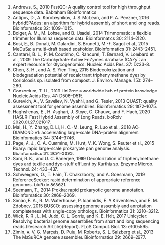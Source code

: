 1. Andrews, S., 2010 FastQC: A quality control tool for high throughput sequence data. Babraham Bioinformatics
2. Antipov, D., A. Korobeynikov, J. S. McLean, and P. A. Pevzner, 2016 hybridSPAdes: an algorithm for hybrid assembly        of short and long reads. Bioinformatics 32: 1009–1015.
3. Bolger, A. M., M. Lohse, and B. Usadel, 2014 Trimmomatic: a flexible trimmer for Illumina sequence data. Bioinformatics 30: 2114–2120.
4. Bosi, E., B. Donati, M. Galardini, S. Brunetti, M.-F. Sagot et al., 2015 MeDuSa: a multi-draft based scaffolder. Bioinformatics 31: 2443–2451.
5. Cantarel, B. L., P. M. Coutinho, C. Rancurel, T. Bernard, V. Lombard et al., 2009 The Carbohydrate-Active EnZymes database (CAZy): an expert resource for  Glycogenomics. Nucleic Acids Res. 37: D233-8.
6. Chen, S. H., and A. S. Yien Ting, 2015 Biodecolorization and biodegradation potential of recalcitrant triphenylmethane dyes by Coriolopsis sp. isolated from compost. J. Environ. Manage. 150: 274–280.
7. Consortium, T. U., 2019 UniProt: a worldwide hub of protein knowledge. Nucleic Acids Res. 47: D506–D515.
8. Gurevich, A., V. Saveliev, N. Vyahhi, and G. Tesler, 2013 QUAST: quality assessment tool for genome assemblies. Bioinformatics 29: 1072–1075.
9. Haghshenas, E., H. Asghari, J. Stoye, C. Chauve, and F. Hach, 2020 HASLR: Fast Hybrid Assembly of Long Reads. bioRxiv 2020.01.27.921817.
10. Mai, H., Y. Zhang, D. Li, H. C.-M. Leung, R. Luo et al., 2018 AC-DIAMOND v1: accelerating large-scale DNA–protein alignment. Bioinformatics 34: 3744–3746.
11. Page, A. J., C. A. Cummins, M. Hunt, V. K. Wong, S. Reuter et al., 2015 Roary: rapid large-scale prokaryote pan genome analysis. Bioinformatics 31: 3691–3693.
12. Sani, R. K., and U. C. Banerjee, 1999 Decolorization of triphenylmethane dyes and textile and dye-stuff effluent by Kurthia sp. Enzyme Microb. Technol. 24: 433–437.
13. Schwengers, O., T. Hain, T. Chakraborty, and A. Goesmann, 2019 ReferenceSeeker: rapid determination of appropriate reference genomes. bioRxiv 863621.
14. Seemann, T., 2014 Prokka: rapid prokaryotic genome annotation. Bioinformatics 30: 2068–2069.
15. Simão, F. A., R. M. Waterhouse, P. Ioannidis, E. V Kriventseva, and E. M. Zdobnov, 2015 BUSCO: assessing genome assembly and annotation completeness with single-copy orthologs. Bioinformatics 31: 3210–3212.
16. Wick, R. R., L. M. Judd, C. L. Gorrie, and K. E. Holt, 2017 Unicycler: Resolving bacterial genome assemblies from short and long sequencing reads.(Research Article)(Report). PLoS Comput. Biol. 13: e1005595.
17. Zimin, A. V, G. Marçais, D. Puiu, M. Roberts, S. L. Salzberg et al., 2013 The MaSuRCA genome assembler. Bioinformatics 29: 2669–2677.


